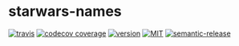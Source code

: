 # starwars-names
[![travis](https://img.shields.io/travis/httol/starwars-names?style=flat-square)](https://travis-ci.org/github/httol/starwars-names)
[![codecov coverage](https://img.shields.io/codecov/c/gh/httol/starwars-names?style=flat-square)](https://codecov.io/gh/httol/starwars-names)
[![version](https://img.shields.io/npm/v/startwars-names-djq?style=flat-square)](http://npm.im/startwars-names-djq)
[![MIT](https://img.shields.io/npm/l/startwars-names-djq?style=flat-square)](http://opensource.org/licenses/MIT)
[![semantic-release](https://img.shields.io/badge/%20%20%F0%9F%93%A6%F0%9F%9A%80-semantic--release-e10079.svg?style=flat-square)](https://github.com/semantic-release/semantic-release)